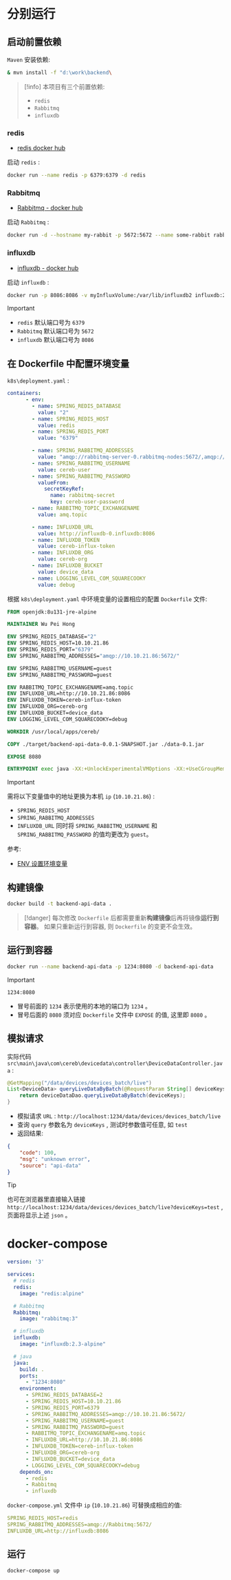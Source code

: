 # 分别运行
## 启动前置依赖

`Maven` 安装依赖:

```bash
& mvn install -f "d:\work\backend\
```

> [!info]
> 本项目有三个前置依赖:
> - `redis`
> - `Rabbitmq`
> - `influxdb`

### redis

- [redis docker hub](https://hub.docker.com/_/redis)

启动 `redis` :

```bash
docker run --name redis -p 6379:6379 -d redis
```

### Rabbitmq

- [Rabbitmq - docker hub](https://hub.docker.com/_/rabbitmq)

启动 `Rabbitmq` :

```bash
docker run -d --hostname my-rabbit -p 5672:5672 --name some-rabbit rabbitmq:3
```

### influxdb

- [influxdb - docker hub](https://hub.docker.com/_/influxdb)

启动 `influxdb` :

```bash
docker run -p 8086:8086 -v myInfluxVolume:/var/lib/influxdb2 influxdb:2.3-alpine
```

> [!important]
> - `redis` 默认端口号为 `6379`
> - `Rabbitmq` 默认端口号为 `5672`
> - `influxdb` 默认端口号为 `8086`

## 在 Dockerfile 中配置环境变量

`k8s\deployment.yaml` :

```yml
containers:
      - env:
        - name: SPRING_REDIS_DATABASE
          value: "2"
        - name: SPRING_REDIS_HOST
          value: redis
        - name: SPRING_REDIS_PORT
          value: "6379"

        - name: SPRING_RABBITMQ_ADDRESSES
          value: "amqp://rabbitmq-server-0.rabbitmq-nodes:5672/,amqp://rabbitmq-server-1.rabbitmq-nodes:5672/,amqp://rabbitmq-server-2.rabbitmq-nodes:5672/"
        - name: SPRING_RABBITMQ_USERNAME
          value: cereb-user
        - name: SPRING_RABBITMQ_PASSWORD
          valueFrom:
            secretKeyRef:
              name: rabbitmq-secret
              key: cereb-user-password
        - name: RABBITMQ_TOPIC_EXCHANGENAME
          value: amq.topic

        - name: INFLUXDB_URL
          value: http://influxdb-0.influxdb:8086
        - name: INFLUXDB_TOKEN
          value: cereb-influx-token
        - name: INFLUXDB_ORG
          value: cereb-org
        - name: INFLUXDB_BUCKET
          value: device_data
        - name: LOGGING_LEVEL_COM_SQUARECOOKY
          value: debug
```

根据 `k8s\deployment.yaml` 中环境变量的设置相应的配置 `Dockerfile` 文件:

```dockerfile
FROM openjdk:8u131-jre-alpine

MAINTAINER Wu Pei Hong

ENV SPRING_REDIS_DATABASE="2"
ENV SPRING_REDIS_HOST=10.10.21.86
ENV SPRING_REDIS_PORT="6379"
ENV SPRING_RABBITMQ_ADDRESSES="amqp://10.10.21.86:5672/"

ENV SPRING_RABBITMQ_USERNAME=guest
ENV SPRING_RABBITMQ_PASSWORD=guest

ENV RABBITMQ_TOPIC_EXCHANGENAME=amq.topic
ENV INFLUXDB_URL=http://10.10.21.86:8086
ENV INFLUXDB_TOKEN=cereb-influx-token
ENV INFLUXDB_ORG=cereb-org
ENV INFLUXDB_BUCKET=device_data
ENV LOGGING_LEVEL_COM_SQUARECOOKY=debug

WORKDIR /usr/local/apps/cereb/

COPY ./target/backend-api-data-0.0.1-SNAPSHOT.jar ./data-0.1.jar

EXPOSE 8080

ENTRYPOINT exec java -XX:+UnlockExperimentalVMOptions -XX:+UseCGroupMemoryLimitForHeap -jar data-0.1.jar
```

> [!important]
> 需将以下变量值中的地址更换为本机 `ip` (`10.10.21.86`) :
> - `SPRING_REDIS_HOST`
> - `SPRING_RABBITMQ_ADDRESSES`
> - `INFLUXDB_URL`
> 同时将 `SPRING_RABBITMQ_USERNAME` 和 `SPRING_RABBITMQ_PASSWORD` 的值均更改为 `guest`。

参考:
- [ENV 设置环境变量](https://yeasy.gitbook.io/docker_practice/image/dockerfile/env)

## 构建镜像

```bash
docker build -t backend-api-data .
```

> [!danger]
> 每次修改 `Dockerfile` 后都需要重新**构建镜像**后再将镜像**运行到容器**。
> 如果只重新运行到容器, 则 `Dockerfile` 的变更不会生效。

## 运行到容器

```bash
docker run --name backend-api-data -p 1234:8080 -d backend-api-data
```

> [!important]
> `1234:8080`
> - 冒号前面的 `1234` 表示使用的本地的端口为 `1234` 。
> - 冒号后面的 `8080` 须对应 `Dockerfile` 文件中 `EXPOSE` 的值, 这里即 `8080` 。

## 模拟请求

实际代码 `src\main\java\com\cereb\devicedata\controller\DeviceDataController.java` :

```java
@GetMapping("/data/devices/devices_batch/live")
List<DeviceData> queryLiveDataByBatch(@RequestParam String[] deviceKeys) {
	return deviceDataDao.queryLiveDataByBatch(deviceKeys);
}
```

- 模拟请求 `URL` : `http://localhost:1234/data/devices/devices_batch/live`
- 查询 `query` 参数名为 `deviceKeys` , 测试时参数值可任意, 如 `test`
- 返回结果:
```json
{
    "code": 100,
    "msg": "unknown error",
    "source": "api-data"
}
```

> [!tip]
> 也可在浏览器里直接输入链接 `http://localhost:1234/data/devices/devices_batch/live?deviceKeys=test` , 页面将显示上述 `json` 。

# docker-compose

```yml
version: '3'

services:
  # redis
  redis:
    image: "redis:alpine"

  # Rabbitmq
  Rabbitmq:
    image: "rabbitmq:3"

  # influxdb
  influxdb:
    image: "influxdb:2.3-alpine"

  # java
  java:
    build: .
    ports:
      - "1234:8080"
    environment:
      - SPRING_REDIS_DATABASE=2
      - SPRING_REDIS_HOST=10.10.21.86
      - SPRING_REDIS_PORT=6379
      - SPRING_RABBITMQ_ADDRESSES=amqp://10.10.21.86:5672/
      - SPRING_RABBITMQ_USERNAME=guest
      - SPRING_RABBITMQ_PASSWORD=guest
      - RABBITMQ_TOPIC_EXCHANGENAME=amq.topic
      - INFLUXDB_URL=http://10.10.21.86:8086
      - INFLUXDB_TOKEN=cereb-influx-token
      - INFLUXDB_ORG=cereb-org
      - INFLUXDB_BUCKET=device_data
      - LOGGING_LEVEL_COM_SQUARECOOKY=debug
    depends_on:
      - redis
      - Rabbitmq
      - influxdb
```

`docker-compose.yml` 文件中 `ip` (`10.10.21.86`) 可替换成相应的值:

```yml
SPRING_REDIS_HOST=redis
SPRING_RABBITMQ_ADDRESSES=amqp://Rabbitmq:5672/
INFLUXDB_URL=http://influxdb:8086
```

## 运行

```bash
docker-compose up
```